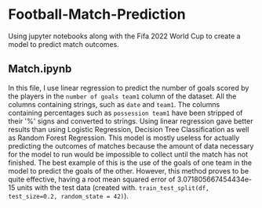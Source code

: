 # Football-Match-Prediction
Using jupyter notebooks along with the Fifa 2022 World Cup to create a model to predict match outcomes.

## Match.ipynb
In this file, I use linear regression to predict the number of goals scored by the players in the ```number of goals team1``` column of the dataset. All the columns containing strings, such as ```date``` and ```team1```. The columns containing percentages such as ```possession team1``` have been stripped of their '%' signs and converted to strings. Using linear regression gave better results than using Logistic Regression, Decision Tree Classification as well as Random Forest Regression. This model is mostly useless for actually predicting the outcomes of matches because the amount of data necessary for the model to run would be impossible to collect until the match has not finished. The best example of this is the use of the goals of one team in the model to predict the goals of the other. However, this method proves to be quite effective, having a root mean squared error of 3.071805667454434e-15 units with the test data (created with. ```train_test_split(df, test_size=0.2, random_state = 42)```). 
